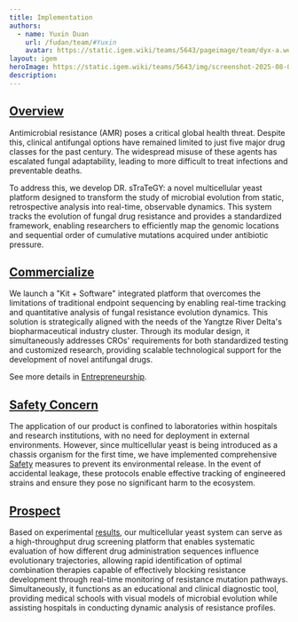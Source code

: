 ```yaml
---
title: Implementation
authors:
  - name: Yuxin Duan
    url: /fudan/team/#Yuxin
    avatar: https://static.igem.wiki/teams/5643/pageimage/team/dyx-a.webp
layout: igem 
heroImage: https://static.igem.wiki/teams/5643/img/screenshot-2025-08-06-at-21-23-43.webp
description:
---
```




## [Overview](https://2025.igem.wiki/fudan/implementation/#overview)

Antimicrobial resistance (AMR) poses a critical global health threat. Despite this, clinical antifungal options have remained limited to just five major drug classes for the past century. The widespread misuse of these agents has escalated fungal adaptability, leading to more difficult to treat infections and preventable deaths. 

To address this, we develop DR. sTraTeGY: a novel multicellular yeast platform designed to transform the study of microbial evolution from static, retrospective analysis into real-time, observable dynamics. This system tracks the evolution of fungal drug resistance and provides a standardized framework, enabling researchers to efficiently map the genomic locations and sequential order of cumulative mutations acquired under antibiotic pressure.

## [Commercialize](https://2025.igem.wiki/fudan/implementation/#commercialize)

We launch a "Kit + Software" integrated platform that overcomes the limitations of traditional endpoint sequencing by enabling real-time tracking and quantitative analysis of fungal resistance evolution dynamics. This solution is strategically aligned with the needs of the Yangtze River Delta's biopharmaceutical industry cluster. Through its modular design, it simultaneously addresses CROs' requirements for both standardized testing and customized research, providing scalable technological support for the development of novel antifungal drugs.

See more details in [Entrepreneurship](https://2025.igem.wiki/fudan/entrepreneurship/).

## [Safety Concern](https://2025.igem.wiki/fudan/implementation/#safety-concern)

The application of our product is confined to laboratories within hospitals and research institutions, with no need for deployment in external environments. However, since multicellular yeast is being introduced as a chassis organism for the first time, we have implemented comprehensive [Safety](https://2025.igem.wiki/fudan/safety) measures to prevent its environmental release. In the event of accidental leakage, these protocols enable effective tracking of engineered strains and ensure they pose no significant harm to the ecosystem.

## [Prospect](https://2025.igem.wiki/fudan/implementation/#prospect)

Based on experimental [results](https://2025.igem.wiki/results/#further-development), our multicellular yeast system can serve as a high-throughput drug screening platform that enables systematic evaluation of how different drug administration sequences influence evolutionary trajectories, allowing rapid identification of optimal combination therapies capable of effectively blocking resistance development through real-time monitoring of resistance mutation pathways. Simultaneously, it functions as an educational and clinical diagnostic tool, providing medical schools with visual models of microbial evolution while assisting hospitals in conducting dynamic analysis of resistance profiles.
